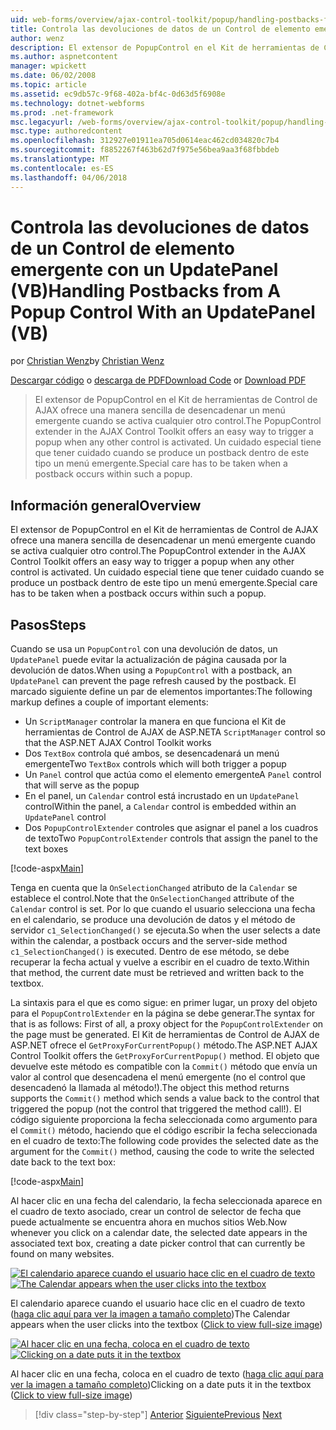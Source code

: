 ```yaml
---
uid: web-forms/overview/ajax-control-toolkit/popup/handling-postbacks-from-a-popup-control-with-an-updatepanel-vb
title: Controla las devoluciones de datos de un Control de elemento emergente con un UpdatePanel (VB) | Documentos de Microsoft
author: wenz
description: El extensor de PopupControl en el Kit de herramientas de Control de AJAX ofrece una manera sencilla de desencadenar un menú emergente cuando se activa cualquier otro control. Debe tenerse especial cuidado...
ms.author: aspnetcontent
manager: wpickett
ms.date: 06/02/2008
ms.topic: article
ms.assetid: ec9db57c-9f68-402a-bf4c-0d63d5f6908e
ms.technology: dotnet-webforms
ms.prod: .net-framework
msc.legacyurl: /web-forms/overview/ajax-control-toolkit/popup/handling-postbacks-from-a-popup-control-with-an-updatepanel-vb
msc.type: authoredcontent
ms.openlocfilehash: 312927e01911ea705d0614eac462cd034820c7b4
ms.sourcegitcommit: f8852267f463b62d7f975e56bea9aa3f68fbbdeb
ms.translationtype: MT
ms.contentlocale: es-ES
ms.lasthandoff: 04/06/2018
---
```

<a name="handling-postbacks-from-a-popup-control-with-an-updatepanel-vb"></a><span data-ttu-id="6c09b-104">Controla las devoluciones de datos de un Control de elemento emergente con un UpdatePanel (VB)</span><span class="sxs-lookup"><span data-stu-id="6c09b-104">Handling Postbacks from A Popup Control With an UpdatePanel (VB)</span></span>
====================
<span data-ttu-id="6c09b-105">por [Christian Wenz](https://github.com/wenz)</span><span class="sxs-lookup"><span data-stu-id="6c09b-105">by [Christian Wenz](https://github.com/wenz)</span></span>

<span data-ttu-id="6c09b-106">[Descargar código](http://download.microsoft.com/download/9/3/f/93f8daea-bebd-4821-833b-95205389c7d0/PopupControl2.vb.zip) o [descarga de PDF](http://download.microsoft.com/download/2/d/c/2dc10e34-6983-41d4-9c08-f78f5387d32b/popupcontrol2VB.pdf)</span><span class="sxs-lookup"><span data-stu-id="6c09b-106">[Download Code](http://download.microsoft.com/download/9/3/f/93f8daea-bebd-4821-833b-95205389c7d0/PopupControl2.vb.zip) or [Download PDF](http://download.microsoft.com/download/2/d/c/2dc10e34-6983-41d4-9c08-f78f5387d32b/popupcontrol2VB.pdf)</span></span>

> <span data-ttu-id="6c09b-107">El extensor de PopupControl en el Kit de herramientas de Control de AJAX ofrece una manera sencilla de desencadenar un menú emergente cuando se activa cualquier otro control.</span><span class="sxs-lookup"><span data-stu-id="6c09b-107">The PopupControl extender in the AJAX Control Toolkit offers an easy way to trigger a popup when any other control is activated.</span></span> <span data-ttu-id="6c09b-108">Un cuidado especial tiene que tener cuidado cuando se produce un postback dentro de este tipo un menú emergente.</span><span class="sxs-lookup"><span data-stu-id="6c09b-108">Special care has to be taken when a postback occurs within such a popup.</span></span>


## <a name="overview"></a><span data-ttu-id="6c09b-109">Información general</span><span class="sxs-lookup"><span data-stu-id="6c09b-109">Overview</span></span>

<span data-ttu-id="6c09b-110">El extensor de PopupControl en el Kit de herramientas de Control de AJAX ofrece una manera sencilla de desencadenar un menú emergente cuando se activa cualquier otro control.</span><span class="sxs-lookup"><span data-stu-id="6c09b-110">The PopupControl extender in the AJAX Control Toolkit offers an easy way to trigger a popup when any other control is activated.</span></span> <span data-ttu-id="6c09b-111">Un cuidado especial tiene que tener cuidado cuando se produce un postback dentro de este tipo un menú emergente.</span><span class="sxs-lookup"><span data-stu-id="6c09b-111">Special care has to be taken when a postback occurs within such a popup.</span></span>

## <a name="steps"></a><span data-ttu-id="6c09b-112">Pasos</span><span class="sxs-lookup"><span data-stu-id="6c09b-112">Steps</span></span>

<span data-ttu-id="6c09b-113">Cuando se usa un `PopupControl` con una devolución de datos, un `UpdatePanel` puede evitar la actualización de página causada por la devolución de datos.</span><span class="sxs-lookup"><span data-stu-id="6c09b-113">When using a `PopupControl` with a postback, an `UpdatePanel` can prevent the page refresh caused by the postback.</span></span> <span data-ttu-id="6c09b-114">El marcado siguiente define un par de elementos importantes:</span><span class="sxs-lookup"><span data-stu-id="6c09b-114">The following markup defines a couple of important elements:</span></span>

- <span data-ttu-id="6c09b-115">Un `ScriptManager` controlar la manera en que funciona el Kit de herramientas de Control de AJAX de ASP.NET</span><span class="sxs-lookup"><span data-stu-id="6c09b-115">A `ScriptManager` control so that the ASP.NET AJAX Control Toolkit works</span></span>
- <span data-ttu-id="6c09b-116">Dos `TextBox` controla qué ambos, se desencadenará un menú emergente</span><span class="sxs-lookup"><span data-stu-id="6c09b-116">Two `TextBox` controls which will both trigger a popup</span></span>
- <span data-ttu-id="6c09b-117">Un `Panel` control que actúa como el elemento emergente</span><span class="sxs-lookup"><span data-stu-id="6c09b-117">A `Panel` control that will serve as the popup</span></span>
- <span data-ttu-id="6c09b-118">En el panel, un `Calendar` control está incrustado en un `UpdatePanel` control</span><span class="sxs-lookup"><span data-stu-id="6c09b-118">Within the panel, a `Calendar` control is embedded within an `UpdatePanel` control</span></span>
- <span data-ttu-id="6c09b-119">Dos `PopupControlExtender` controles que asignar el panel a los cuadros de texto</span><span class="sxs-lookup"><span data-stu-id="6c09b-119">Two `PopupControlExtender` controls that assign the panel to the text boxes</span></span>

[!code-aspx[Main](handling-postbacks-from-a-popup-control-with-an-updatepanel-vb/samples/sample1.aspx)]

<span data-ttu-id="6c09b-120">Tenga en cuenta que la `OnSelectionChanged` atributo de la `Calendar` se establece el control.</span><span class="sxs-lookup"><span data-stu-id="6c09b-120">Note that the `OnSelectionChanged` attribute of the `Calendar` control is set.</span></span> <span data-ttu-id="6c09b-121">Por lo que cuando el usuario selecciona una fecha en el calendario, se produce una devolución de datos y el método de servidor `c1_SelectionChanged()` se ejecuta.</span><span class="sxs-lookup"><span data-stu-id="6c09b-121">So when the user selects a date within the calendar, a postback occurs and the server-side method `c1_SelectionChanged()` is executed.</span></span> <span data-ttu-id="6c09b-122">Dentro de ese método, se debe recuperar la fecha actual y vuelve a escribir en el cuadro de texto.</span><span class="sxs-lookup"><span data-stu-id="6c09b-122">Within that method, the current date must be retrieved and written back to the textbox.</span></span>

<span data-ttu-id="6c09b-123">La sintaxis para el que es como sigue: en primer lugar, un proxy del objeto para el `PopupControlExtender` en la página se debe generar.</span><span class="sxs-lookup"><span data-stu-id="6c09b-123">The syntax for that is as follows: First of all, a proxy object for the `PopupControlExtender` on the page must be generated.</span></span> <span data-ttu-id="6c09b-124">El Kit de herramientas de Control de AJAX de ASP.NET ofrece el `GetProxyForCurrentPopup()` método.</span><span class="sxs-lookup"><span data-stu-id="6c09b-124">The ASP.NET AJAX Control Toolkit offers the `GetProxyForCurrentPopup()` method.</span></span> <span data-ttu-id="6c09b-125">El objeto que devuelve este método es compatible con la `Commit()` método que envía un valor al control que desencadena el menú emergente (no el control que desencadenó la llamada al método!).</span><span class="sxs-lookup"><span data-stu-id="6c09b-125">The object this method returns supports the `Commit()` method which sends a value back to the control that triggered the popup (not the control that triggered the method call!).</span></span> <span data-ttu-id="6c09b-126">El código siguiente proporciona la fecha seleccionada como argumento para el `Commit()` método, haciendo que el código escribir la fecha seleccionada en el cuadro de texto:</span><span class="sxs-lookup"><span data-stu-id="6c09b-126">The following code provides the selected date as the argument for the `Commit()` method, causing the code to write the selected date back to the text box:</span></span>

[!code-aspx[Main](handling-postbacks-from-a-popup-control-with-an-updatepanel-vb/samples/sample2.aspx)]

<span data-ttu-id="6c09b-127">Al hacer clic en una fecha del calendario, la fecha seleccionada aparece en el cuadro de texto asociado, crear un control de selector de fecha que puede actualmente se encuentra ahora en muchos sitios Web.</span><span class="sxs-lookup"><span data-stu-id="6c09b-127">Now whenever you click on a calendar date, the selected date appears in the associated text box, creating a date picker control that can currently be found on many websites.</span></span>


<span data-ttu-id="6c09b-128">[![El calendario aparece cuando el usuario hace clic en el cuadro de texto](handling-postbacks-from-a-popup-control-with-an-updatepanel-vb/_static/image2.png)](handling-postbacks-from-a-popup-control-with-an-updatepanel-vb/_static/image1.png)</span><span class="sxs-lookup"><span data-stu-id="6c09b-128">[![The Calendar appears when the user clicks into the textbox](handling-postbacks-from-a-popup-control-with-an-updatepanel-vb/_static/image2.png)](handling-postbacks-from-a-popup-control-with-an-updatepanel-vb/_static/image1.png)</span></span>

<span data-ttu-id="6c09b-129">El calendario aparece cuando el usuario hace clic en el cuadro de texto ([haga clic aquí para ver la imagen a tamaño completo](handling-postbacks-from-a-popup-control-with-an-updatepanel-vb/_static/image3.png))</span><span class="sxs-lookup"><span data-stu-id="6c09b-129">The Calendar appears when the user clicks into the textbox ([Click to view full-size image](handling-postbacks-from-a-popup-control-with-an-updatepanel-vb/_static/image3.png))</span></span>


<span data-ttu-id="6c09b-130">[![Al hacer clic en una fecha, coloca en el cuadro de texto](handling-postbacks-from-a-popup-control-with-an-updatepanel-vb/_static/image5.png)](handling-postbacks-from-a-popup-control-with-an-updatepanel-vb/_static/image4.png)</span><span class="sxs-lookup"><span data-stu-id="6c09b-130">[![Clicking on a date puts it in the textbox](handling-postbacks-from-a-popup-control-with-an-updatepanel-vb/_static/image5.png)](handling-postbacks-from-a-popup-control-with-an-updatepanel-vb/_static/image4.png)</span></span>

<span data-ttu-id="6c09b-131">Al hacer clic en una fecha, coloca en el cuadro de texto ([haga clic aquí para ver la imagen a tamaño completo](handling-postbacks-from-a-popup-control-with-an-updatepanel-vb/_static/image6.png))</span><span class="sxs-lookup"><span data-stu-id="6c09b-131">Clicking on a date puts it in the textbox ([Click to view full-size image](handling-postbacks-from-a-popup-control-with-an-updatepanel-vb/_static/image6.png))</span></span>

> [!div class="step-by-step"]
> <span data-ttu-id="6c09b-132">[Anterior](using-multiple-popup-controls-vb.md)
> [Siguiente](handling-postbacks-from-a-popup-control-without-an-updatepanel-vb.md)</span><span class="sxs-lookup"><span data-stu-id="6c09b-132">[Previous](using-multiple-popup-controls-vb.md)
[Next](handling-postbacks-from-a-popup-control-without-an-updatepanel-vb.md)</span></span>
